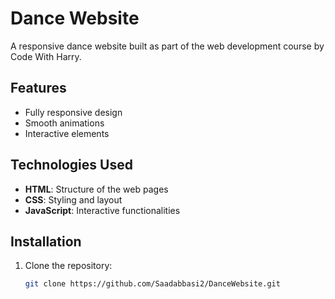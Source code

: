 # Dance Website

A responsive dance website built as part of the web development course by Code With Harry.

## Features
- Fully responsive design
- Smooth animations
- Interactive elements

## Technologies Used
- **HTML**: Structure of the web pages
- **CSS**: Styling and layout
- **JavaScript**: Interactive functionalities

## Installation
1. Clone the repository:
   ```bash
   git clone https://github.com/Saadabbasi2/DanceWebsite.git
